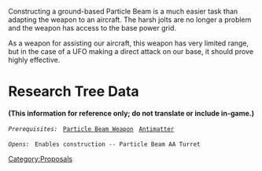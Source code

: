 Constructing a ground-based Particle Beam is a much easier task than
adapting the weapon to an aircraft. The harsh jolts are no longer a
problem and the weapon has access to the base power grid.

As a weapon for assisting our aircraft, this weapon has very limited
range, but in the case of a UFO making a direct attack on our base, it
should prove highly effective.

# Research Tree Data

**(This information for reference only; do not translate or include
in-game.)**

*`Prerequisites:`*
` `[`Particle Beam Weapon`](Aircraft_Equipment/Weapons/Particle_Beam_Weapon "wikilink")
` `[`Antimatter`](Research/Antimatter "wikilink")

*`Opens:`*
` Enables construction -- Particle Beam AA Turret`

[Category:Proposals](Category:Proposals "wikilink")
